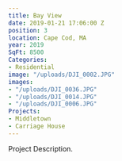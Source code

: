 ```yaml
---
title: Bay View
date: 2019-01-21 17:06:00 Z
position: 3
location: Cape Cod, MA
year: 2019
SqFt: 8500
Categories:
- Residential
image: "/uploads/DJI_0002.JPG"
images:
- "/uploads/DJI_0036.JPG"
- "/uploads/DJI_0014.JPG"
- "/uploads/DJI_0006.JPG"
Projects:
- Middletown
- Carriage House
---
```


Project Description.